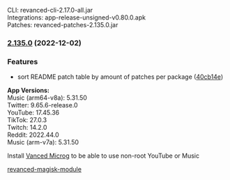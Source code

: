 CLI: revanced-cli-2.17.0-all.jar  
Integrations: app-release-unsigned-v0.80.0.apk  
Patches: revanced-patches-2.135.0.jar  

### [2.135.0](https://github.com/revanced/revanced-patches/compare/v2.134.1...v2.135.0) (2022-12-02)
### Features
* sort README patch table by amount of patches per package ([40cb14e](https://github.com/revanced/revanced-patches/commit/40cb14e1838aee5b49b60094cd134ed7e1726c3f))

  
**App Versions:**  
Music (arm64-v8a): 5.31.50  
Twitter: 9.65.6-release.0  
YouTube: 17.45.36  
TikTok: 27.0.3  
Twitch: 14.2.0  
Reddit: 2022.44.0  
Music (arm-v7a): 5.31.50  

Install [Vanced Microg](https://github.com/TeamVanced/VancedMicroG/releases) to be able to use non-root YouTube or Music  

[revanced-magisk-module](https://github.com/j-hc/revanced-magisk-module)  
